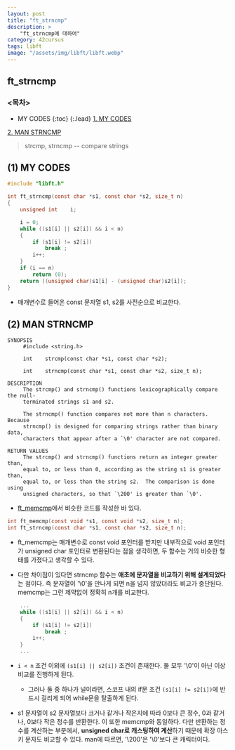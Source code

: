 ```yaml
---
layout: post
title: "ft_strncmp"
description: >
    "ft_strncmp에 대하여"
category: 42cursus
tags: libft
image: "/assets/img/libft/libft.webp"
---
```


## ft_strncmp

### <목차>
* MY CODES
{:toc}
{:.lead}
[1. MY CODES](#1-my-codes)

[2. MAN STRNCMP](#2-man-strncmp)

> strcmp, strncmp -- compare strings

## (1) MY CODES
~~~c
#include "libft.h"

int	ft_strncmp(const char *s1, const char *s2, size_t n)
{
	unsigned int	i;

	i = 0;
	while ((s1[i] || s2[i]) && i < n)
	{
		if (s1[i] != s2[i])
			break ;
		i++;
	}
	if (i == n)
		return (0);
	return ((unsigned char)s1[i] - (unsigned char)s2[i]);
}
~~~
- 매개변수로 들어온 const 문자열 s1, s2를 사전순으로 비교한다.

## (2) MAN STRNCMP
~~~plain
SYNOPSIS
     #include <string.h>

     int	strcmp(const char *s1, const char *s2);

     int	strncmp(const char *s1, const char *s2, size_t n);

DESCRIPTION
     The strcmp() and strncmp() functions lexicographically compare the null-
     terminated strings s1 and s2.

     The strncmp() function compares not more than n characters.  Because
     strncmp() is designed for comparing strings rather than binary data,
     characters that appear after a `\0' character are not compared.

RETURN VALUES
     The strcmp() and strncmp() functions return an integer greater than,
     equal to, or less than 0, according as the string s1 is greater than,
     equal to, or less than the string s2.  The comparison is done using
     unsigned characters, so that `\200' is greater than `\0'.
~~~

- [ft_memcmp](https://espebaum.github.io/42cursus/ft-memcmp.html)에서 비슷한 코드를 작성한 바 있다.

~~~c
int	ft_memcmp(const void *s1, const void *s2, size_t n);
int	ft_strncmp(const char *s1, const char *s2, size_t n);
~~~

- ft_memcmp는 매개변수로 const void 포인터를 받지만 내부적으로 void 포인터가 unsigned char 포인터로 변환된다는 점을 생각하면, 두 함수는 거의 비슷한 형태를 가졌다고 생각할 수 있다.

- 다만 차이점이 있다면 strncmp 함수는 **애초에 문자열을 비교하기 위해 설계되었다**는 점이다. 즉 문자열이 '\0'을 만나게 되면 n을 넘지 않았더라도 비교가 중단된다. memcmp는 그런 제약없이 정확히 n개를 비교한다.

~~~c
	...
	while ((s1[i] || s2[i]) && i < n)
	{
		if (s1[i] != s2[i])
			break ;
		i++;
	}
	...
~~~

- `i < n` 조건 이외에 `(s1[i] || s2[i])` 조건이 존재한다. 둘 모두 '\0'이 아닌 이상 비교를 진행하게 된다.
  - 그러나 둘 중 하나가 널이라면, 스코프 내의 if문 조건 `(s1[i] != s2[i])`에 반드시 걸리게 되어 while문을 탈출하게 된다.

- s1 문자열이 s2 문자열보다 크거나 같거나 작은지에 따라 0보다 큰 정수, 0과 같거나, 0보다 작은 정수를 반환한다. 이 또한 memcmp와 동일하다. 다만 반환하는 정수를 계산하는 부분에서, **unsigned char로 캐스팅하여 계산**하기 때문에 확장 아스키 문자도 비교할 수 있다. man에 따르면, '\200'은 '\0'보다 큰 캐릭터이다.